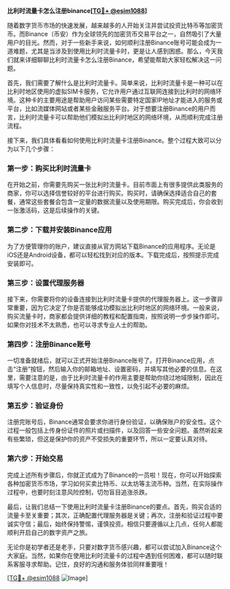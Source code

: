 **比利时流量卡怎么注册binance[[TG💪+ @esim1088](https://t.me/s/esim1088)]**

随着数字货币市场的快速发展，越来越多的人开始关注并尝试投资比特币等加密货币。而Binance（币安）作为全球领先的加密货币交易平台之一，自然吸引了大量用户的目光。然而，对于一些新手来说，如何顺利注册Binance账号可能会成为一道难题，尤其是当涉及到使用比利时流量卡时，更是让人感到困惑。那么，今天我们就来详细聊聊比利时流量卡怎么注册Binance，希望能帮助大家轻松解决这一问题。

首先，我们需要了解什么是比利时流量卡。简单来说，比利时流量卡是一种可以在比利时地区使用的虚拟SIM卡服务，它允许用户通过互联网连接到比利时的网络环境。这种卡的主要用途是帮助用户访问某些需要特定国家IP地址才能进入的服务或平台，比如流媒体网站或者某些金融服务平台。对于想要注册Binance的用户而言，比利时流量卡可以帮助他们模拟出比利时地区的网络环境，从而顺利完成注册流程。

接下来，我们具体看看如何使用比利时流量卡注册Binance。整个过程大致可以分为以下几个步骤：

### 第一步：购买比利时流量卡

在开始之前，你需要先购买一张比利时流量卡。目前市面上有很多提供此类服务的商家，你可以选择信誉较好的平台进行购买。购买时，请确保选择适合自己的套餐，通常这些套餐会包含一定量的数据流量以及使用期限。购买完成后，你会收到一张激活码，这是后续操作的关键。

### 第二步：下载并安装Binance应用

为了方便管理你的账户，建议直接从官方网站下载Binance的应用程序。无论是iOS还是Android设备，都可以轻松找到对应的版本。下载完成后，按照提示完成安装即可。

### 第三步：设置代理服务器

接下来，你需要将你的设备连接到比利时流量卡提供的代理服务器上。这一步骤非常重要，因为它决定了你是否能够成功模拟出比利时地区的网络环境。一般来说，购买流量卡时，商家都会提供详细的教程和配置指南，按照说明一步步操作即可。如果你对技术不太熟悉，也可以寻求专业人士的帮助。

### 第四步：注册Binance账号

一切准备就绪后，就可以正式开始注册Binance账号了。打开Binance应用，点击“注册”按钮，然后输入你的邮箱地址、设置密码，并填写其他必要的信息。在这里，需要注意的是，由于比利时流量卡的作用主要是帮助你绕过地域限制，因此在填写个人信息时，尽量保持真实性和一致性，以免引起不必要的麻烦。

### 第五步：验证身份

注册完账号后，Binance通常会要求你进行身份验证，以确保账户的安全性。这个过程一般包括上传身份证件的照片或扫描件，以及回答一些安全问题。虽然听起来有些繁琐，但这是保护你的资产不受损失的重要环节，所以一定要认真对待。

### 第六步：开始交易

完成上述所有步骤后，你就正式成为了Binance的一员啦！现在，你可以开始探索各种加密货币市场，学习如何买卖比特币、以太坊等主流币种。当然，在实际操作过程中，也要时刻注意风险控制，切勿盲目追涨杀跌。

最后，让我们总结一下使用比利时流量卡注册Binance的要点。首先，购买合适的流量卡至关重要；其次，正确配置代理服务器是关键；再次，注册和验证过程中要诚实守信；最后，始终保持警惕，谨慎投资。相信只要遵循以上几点，任何人都能顺利开启自己的数字资产之旅。

无论你是初学者还是老手，只要对数字货币感兴趣，都可以尝试加入Binance这个大家庭。当然，如果你在使用比利时流量卡的过程中遇到任何困难，都可以随时联系客服寻求帮助。记住，良好的沟通和服务体验同样重要哦！

[[TG💪+ @esim1088](https://t.me/s/esim1088) ![Image](https://i.postimg.cc/4NQfJmqS/Snipaste-2025-05-13-00-14-12.png)]